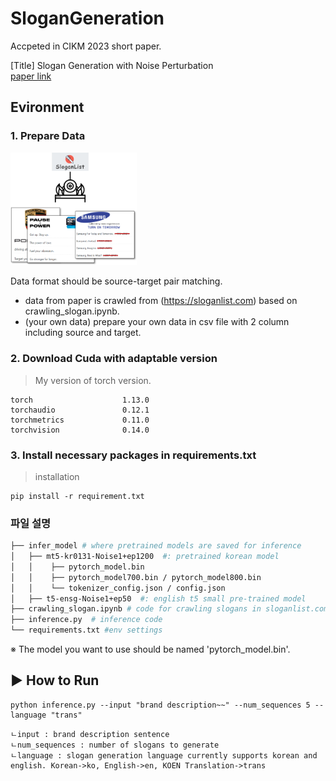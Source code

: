 # SloganGeneration

Accpeted in CIKM 2023 short paper.  

[Title] Slogan Generation with Noise Perturbation  
[paper link](https://arxiv.org/abs/2310.04472)

## **Evironment**
### 1. Prepare Data   
<img src = "https://github.com/joannekim0420/SloganGeneration/blob/main/crawl_img.png" width="40%" height="%">    
	
 Data format should be source-target pair matching.    
- data from paper is crawled from (https://sloganlist.com) based on crawling_slogan.ipynb. 
- (your own data) prepare your own data in csv file with 2 column including source and target.


### 2. Download Cuda with adaptable version
> My version of torch version.
  ```
  torch                    1.13.0
torchaudio               0.12.1
torchmetrics             0.11.0
torchvision              0.14.0
  ```

### 3. Install necessary packages in requirements.txt
> installation
<pre><code>pip install -r requirement.txt</code></pre>


### 파일 설명
```bash
├── infer_model # where pretrained models are saved for inference 
│   ├── mt5-kr0131-Noise1+ep1200  #: pretrained korean model
│   │    ├── pytorch_model.bin  
│   │    ├── pytorch_model700.bin / pytorch_model800.bin 
│   │    └── tokenizer_config.json / config.json 
│   ├── t5-ensg-Noise1+ep50  #: english t5 small pre-trained model
├── crawling_slogan.ipynb # code for crawling slogans in sloganlist.com
├── inference.py  # inference code
└── requirements.txt #env settings

``` 

※ The model you want to use should be named 'pytorch_model.bin'.


## ▶ How to Run
	python inference.py --input "brand description~~" --num_sequences 5 --language "trans"
  
```
ㄴinput : brand description sentence
ㄴnum_sequences : number of slogans to generate
ㄴlanguage : slogan generation language currently supports korean and english. Korean->ko, English->en, KOEN Translation->trans 
```
	
